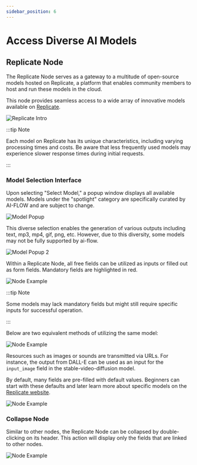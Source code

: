 ```yaml
---
sidebar_position: 6
---
```


# Access Diverse AI Models

## Replicate Node

The Replicate Node serves as a gateway to a multitude of open-source models hosted on Replicate, a platform that enables community members to host and run these models in the cloud. 

This node provides seamless access to a wide array of innovative models available on [Replicate](https://replicate.com/explore).

![Replicate Intro](/img/page-images/replicate-node/replicate-intro.gif)

:::tip Note

Each model on Replicate has its unique characteristics, including varying processing times and costs. Be aware that less frequently used models may experience slower response times during initial requests.

:::


### Model Selection Interface

Upon selecting "Select Model," a popup window displays all available models. Models under the "spotlight" category are specifically curated by AI-FLOW and are subject to change.

![Model Popup](/img/page-images/replicate-node/model-popup.png)

This diverse selection enables the generation of various outputs including text, mp3, mp4, gif, png, etc. However, due to this diversity, some models may not be fully supported by ai-flow. 

![Model Popup 2](/img/page-images/replicate-node/model-popup-2.png)

Within a Replicate Node, all free fields can be utilized as inputs or filled out as form fields. Mandatory fields are highlighted in red.

![Node Example](/img/page-images/replicate-node/node-example.png)

:::tip Note

Some models may lack mandatory fields but might still require specific inputs for successful operation.

:::


Below are two equivalent methods of utilizing the same model:

![Node Example](/img/page-images/replicate-node/node-example-3.png)


Resources such as images or sounds are transmitted via URLs. For instance, the output from DALL-E can be used as an input for the `input_image` field in the stable-video-diffusion model.

By default, many fields are pre-filled with default values. Beginners can start with these defaults and later learn more about specific models on the [Replicate website](https://replicate.com/explore).

![Node Example](/img/page-images/replicate-node/node-example-2.png)


### Collapse Node

Similar to other nodes, the Replicate Node can be collapsed by double-clicking on its header. This action will display only the fields that are linked to other nodes.

![Node Example](/img/page-images/replicate-node/node-example-4.png)
